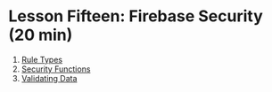 # Lesson Fifteen: Firebase Security (20 min)
1. [Rule Types](l01_Rule-Types.md)
2. [Security Functions](l02_Security-Functions.md)
3. [Validating Data](l03_Validating-Data.md)

